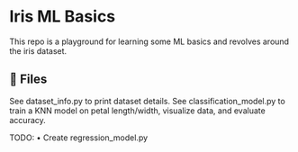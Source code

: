 # Iris ML Basics
This repo is a playground for learning some ML basics and revolves around the iris dataset.

## 📂 Files
See dataset_info.py to print dataset details.
See classification_model.py to train a KNN model on petal length/width, visualize data, and evaluate accuracy.

TODO: 
• Create regression_model.py
